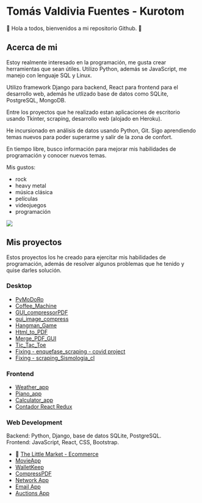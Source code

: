 # Tomás Valdivia Fuentes - Kurotom

👋 Hola a todos, bienvenidos a mi repositorio Github. 👋

## Acerca de mi

Estoy realmente interesado en la programación, me gusta crear herramientas que sean útiles. Utilizo Python, además se JavaScript, me manejo con lenguaje SQL y Linux.

Utilizo framework Django para backend, React para frontend para el desarrollo web, además he utlizado base de datos como SQLite, PostgreSQL, MongoDB.

Entre los proyectos que he realizado estan aplicaciones de escritorio usando Tkinter, scraping, desarrollo web (alojado en Heroku).

He incursionado en análisis de datos usando Python, Git. Sigo aprendiendo temas nuevos para poder superarme y salir de la zona de confort.

En tiempo libre, busco información para mejorar mis habilidades de programación y conocer nuevos temas.

Mis gustos:
* rock
* heavy metal
* música clásica
* películas
* videojuegos
* programación


[<img src="https://img.shields.io/badge/LinkedIn-blue?logo=linkedin&logoColor=white&style=for-the-badge" />](https://www.linkedin.com/in/tomas-valdivia-fuentes-596420227)



## Mis proyectos

Estos proyectos los he creado para ejercitar mis habilidades de programación, además de resolver algunos problemas que he tenido y quise darles solución.


### Desktop

* [PyMoDoRo](https://github.com/kurotom/proyectos_varios/tree/main/PyMoDoRo)
* [Coffee_Machine](https://github.com/kurotom/proyectos_varios/tree/main/Coffee_Machine)
* [GUI_compressorPDF](https://github.com/kurotom/proyectos_varios/tree/main/GUI_compressorPDF)
* [gui_image_compress](https://github.com/kurotom/proyectos_varios/tree/main/gui_image_compress)
* [Hangman_Game](https://github.com/kurotom/proyectos_varios/tree/main/Hangman_Game)
* [Html_to_PDF](https://github.com/kurotom/proyectos_varios/tree/main/Html_to_PDF)
* [Merge_PDF_GUI](https://github.com/kurotom/proyectos_varios/tree/main/Merge_PDF_GUI)
* [Tic_Tac_Toe](https://github.com/kurotom/proyectos_varios/tree/main/Tic_Tac_Toe)
* [Fixing - enquefase_scraping - covid project](https://github.com/kurotom/proyectos_varios/tree/main/enquefase_scraping)
* [Fixing - scraping_Sismologia_cl](https://github.com/kurotom/proyectos_varios/tree/main/scraping_Sismologia_cl)


### Frontend

* [Weather_app](https://github.com/kurotom/Portafolio_Web_Development/tree/weatherApp_react)
* [Piano_app](https://github.com/kurotom/Portafolio_Web_Development/tree/piano_react)
* [Calculator_app](https://github.com/kurotom/Portafolio_Web_Development/tree/calculator_react)
* [Contador React Redux](https://github.com/kurotom/Portafolio_Web_Development/tree/contador_react_redux)


### Web Development

Backend: Python, Django, base de datos SQLite, PostgreSQL.<br>
Frontend: JavaScript, React, CSS, Bootstrap.

* :star2: [The Little Market - Ecommerce](https://github.com/kurotom/Portafolio_Web_Development/tree/thelittlemarket)
* [MovieApp](https://github.com/kurotom/Portafolio_Web_Development/tree/movieApp)
* [WalletKeep](https://github.com/kurotom/Portafolio_Web_Development/tree/walletkeep)
* [CompressPDF](https://github.com/kurotom/Portafolio_Web_Development/tree/compressPDF)
* [Network App](https://github.com/kurotom/cs50W_proyectos/tree/main/network)
* [Email App](https://github.com/kurotom/cs50W_proyectos/tree/main/mail)
* [Auctions App](https://github.com/kurotom/cs50W_proyectos/tree/main/commerce)





<!--
**kurotom/kurotom** is a ✨ _special_ ✨ repository because its `README.md` (this file) appears on your GitHub profile.

Here are some ideas to get you started:

- 🔭 I’m currently working on ...
- 🌱 I’m currently learning ...
- 👯 I’m looking to collaborate on ...
- 🤔 I’m looking for help with ...
- 💬 Ask me about ...
- 📫 How to reach me: ...
- 😄 Pronouns: ...
- ⚡ Fun fact: ...
-->


